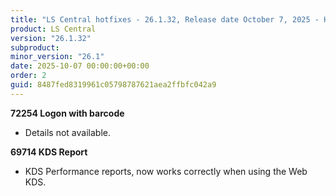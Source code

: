 ```yaml
---
title: "LS Central hotfixes - 26.1.32, Release date October 7, 2025 - Hotfixes"
product: LS Central
version: "26.1.32"
subproduct: 
minor_version: "26.1"
date: 2025-10-07 00:00:00+00:00
order: 2
guid: 8487fed8319961c05798787621aea2ffbfc042a9
---
```


<strong>72254 Logon with barcode</strong><ul><li>Details not available.</li></ul>
<strong>69714 KDS Report</strong><ul><li>KDS Performance reports, now works correctly when using the Web KDS.</li></ul>
